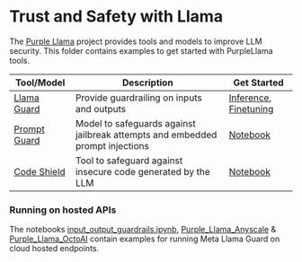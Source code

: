 # Trust and Safety with Llama

The [Purple Llama](https://github.com/meta-llama/PurpleLlama/) project provides tools and models to improve LLM security. This folder contains examples to get started with PurpleLlama tools.

| Tool/Model | Description | Get Started
|---|---|---|
[Llama Guard](https://llama.meta.com/docs/model-cards-and-prompt-formats/llama-guard-3) | Provide guardrailing on inputs and outputs | [Inference](./llama_guard/inference.py), [Finetuning](./llama_guard/llama_guard_customization_via_prompting_and_fine_tuning.ipynb)
[Prompt Guard](https://llama.meta.com/docs/model-cards-and-prompt-formats/prompt-guard) | Model to safeguards against jailbreak attempts and embedded prompt injections | [Notebook](./prompt_guard/prompt_guard_tutorial.ipynb)
[Code Shield](https://github.com/meta-llama/PurpleLlama/tree/main/CodeShield) | Tool to safeguard against insecure code generated by the LLM | [Notebook](https://github.com/meta-llama/PurpleLlama/blob/main/CodeShield/notebook/CodeShieldUsageDemo.ipynb)



### Running on hosted APIs
The notebooks [input_output_guardrails.ipynb](./input_output_guardrails_with_llama.ipynb),  [Purple_Llama_Anyscale](Purple_Llama_Anyscale.ipynb) & [Purple_Llama_OctoAI](Purple_Llama_OctoAI.ipynb) contain examples for running Meta Llama Guard on cloud hosted endpoints.
